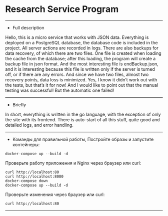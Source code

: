 # Research Service Program

---

- Full description

Hello, this is a micro service that works with JSON data. Everything is deployed on a PostgreSQL database, the database code is included in the project. All server actions are recorded in logs. There are also backups for data recovery, of which there are two files. One file is created when loading the cache from the database; after this loading, the program will create a backup file in json format. And the most interesting file is endBackup.json, and it is interesting because this file is written only if the server is turned off, or if there are any errors. And since we have two files, almost two recovery points, data loss is minimized. Yes, I know it didn’t work out with the tests, but that’s it for now! And I would like to point out that the manual testing was successful! But the automatic one failed!

---

- Briefly

In short, everything is written in the go language, with the exception of only the site with its frontend. There is auto-start of all this stuff, quite good and detailed logs, and error handling.

---

- Команды для правильной работы,
Постройте образы и запустите контейнеры:
```shell
docker-compose up --build -d
```

Проверьте работу приложения и Nginx через браузер или curl:
```shell
curl http://localhost:80
curl http://localhost:8080
docker-compose down
docker-compose up --build -d
```

Проверьте изменения через браузер или curl:
```shell
curl http://localhost:80
```

---